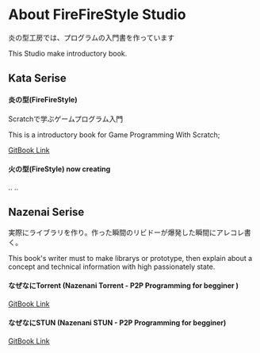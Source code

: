 # About FireFireStyle Studio

炎の型工房では、プログラムの入門書を作っています

This Studio make introductory book.

 
 

## Kata Serise 
#### 炎の型(FireFireStyle)
Scratchで学ぶゲームプログラム入門

This is a introductory book for Game Programming With Scratch;

 
[GitBook Link](https://www.gitbook.com/book/kyorohiro/doc_scratch/details)

 
  

#### 火の型(FireStyle) now creating
..
..

## Nazenai Serise
実際にライブラリを作り。作った瞬間のリビドーが爆発した瞬間にアレコレ書く。

This book's writer must to make librarys or prototype, then explain about a concept and technical information with high  passionately state. 

#### なぜなにTorrent (Nazenani Torrent - P2P Programming for begginer )
[GitBook Link](https://www.gitbook.com/book/kyorohiro/doc_hetimatorrent/details)
 

#### なぜなにSTUN (Nazenani STUN - P2P Programming for begginer)
[GitBook Link](https://www.gitbook.com/book/kyorohiro/doc_stun/details)

  
  
